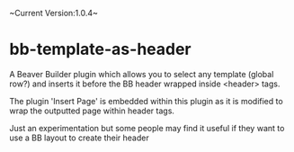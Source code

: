 ~Current Version:1.0.4~

# bb-template-as-header
A Beaver Builder plugin which allows you to select any template (global row?) and inserts it before the BB header wrapped inside &lt;header> tags. 

The plugin 'Insert Page' is embedded within this plugin as it is modified to wrap the outputted page within header tags.

Just an experimentation but some people may find it useful if they want to use a BB layout to create their header